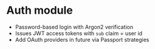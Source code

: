 # Auth module

- Password-based login with Argon2 verification
- Issues JWT access tokens with `sub` claim = user id
- Add OAuth providers in future via Passport strategies